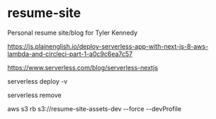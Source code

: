 # resume-site
Personal resume site/blog for Tyler Kennedy

https://js.plainenglish.io/deploy-serverless-app-with-next-js-8-aws-lambda-and-circleci-part-1-a0c9c6ea7c57

https://www.serverless.com/blog/serverless-nextjs

serverless deploy -v

serverless remove

aws s3 rb s3://resume-site-assets-dev --force --devProfile
